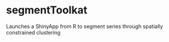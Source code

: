 # segmentToolkat
Launches a ShinyApp from R to segment series through spatially constrained clustering
